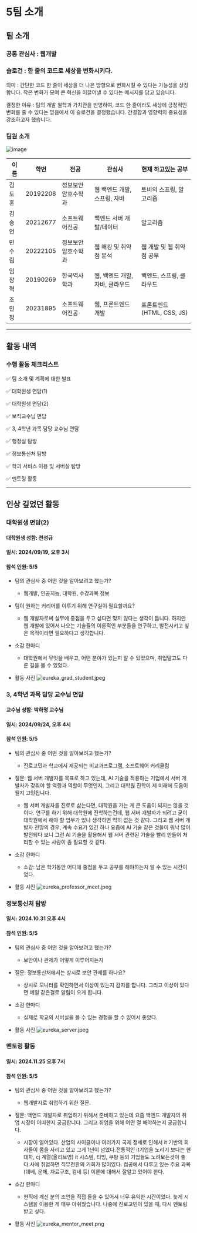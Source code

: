 # 5팀 소개
## 팀 소개
### 공통 관심사 : 웹개발
### 슬로건 : 한 줄의 코드로 세상을 변화시키다.
의미 : 간단한 코드 한 줄이 세상을 더 나은 방향으로 변화시킬 수 있다는 가능성을 상징합니다. 작은 변화가 모여 큰 혁신을 이끌어낼 수 있다는 메시지를 담고 있습니다.

결정한 이유 : 팀의 개발 철학과 가치관을 반영하여, 코드 한 줄이라도 세상에 긍정적인 변화를 줄 수 있다는 믿음에서 이 슬로건을 결정했습니다. 간결함과 영향력의 중요성을 강조하고자 했습니다.

### 팀원 소개
![image](https://github.com/user-attachments/assets/753b99ac-3332-465a-8e9e-a68345f7a076)

| **이름**  | **학번** | **전공** | **관심사** | **현재 하고있는 공부** |
| --- | --- | --- | --- | --- |
| 김도훈 | 20192208 | 정보보안암호수학과 | 웹 백엔드 개발, 스프링, 자바 | 토비의 스프링, 알고리즘 |
| 김승언 | 20212677 | 소프트웨어전공 | 백엔드 서버 개발/데이터 | 알고리즘 |
| 민수림 | 20222105 | 정보보안암호수학과 | 웹 해킹 및 취약점 분석 | 웹 개발 및 웹 취약점 공부 |
| 임장혁 | 20190269 | 한국역사학과 | 웹, 백엔드 개발, 자바, 클라우드 | 백엔드, 스프링, 클라우드 |
| 조민정 | 20231895 | 소프트웨어전공 | 웹, 프론트엔드 개발 | 프론트엔드(HTML, CSS, JS) |

--- ---
## 활동 내역
### 수행 활동 체크리스트
✅ 팀 소개 및 계획에 대한 발표

✅ 대학원생 면담(1)

✅ 대학원생 면담(2)

✅ 보직교수님 면담

✅ 3, 4학년 과목 담당 교수님 면담

✅ 행정실 탐방

✅ 정보통신처 탐방

✅ 학과 서비스 이용 및 서버실 탐방

✅ 멘토링 활동

--- ---

## 인상 깊었던 활동
### 대학원생 면담(2)
#### 대학원생 성함: 천성규
#### 일시: 2024/09/19, 오후 3시
#### 참석 인원: 5/5

- 팀의 관심사 중 어떤 것을 알아보려고 했는가?
  - 웹개발, 인공지능, 대학원, 수강과목 정보

- 팀이 원하는 커리어를 이루기 위해 연구실이 필요할까요?
  - 웹 개발자로써 실무에 중점을 두고 싶다면 맞지 않다는 생각이 듭니다. 하지만 웹 개발에 있어서 나오는 기술들의 이론적인 부분들을 연구하고, 발전시키고 싶은 목적이라면 필요하다고 생각합니다.

- 소감 한마디
  - 대학원에서 무엇을 배우고, 어떤 분야가 있는지 알 수 있었으며, 취업말고도 다른 길을 볼 수 있었다.

- 활동 사진
![eureka_grad_student.jpeg](image/eureka_grad_student.jpeg)

### 3, 4학년 과목 담당 교수님 면담
#### 교수님 성함: 박하명 교수님
#### 일시: 2024/09/24, 오후 4시
#### 참석 인원: 5/5

- 팀의 관심사 중 어떤 것을 알아보려고 했는가?
  - 진로고민과 학교에서 제공되는 비교과프로그램, 소프트웨어 커리큘럼

- 질문: 웹 서버 개발자를 목표로 하고 있는데, AI 기술을 적용하는 기업에서 서버 개발자가 갖춰야 할 역량과 역할이 무엇인지, 그리고 대학웑 진학이 제 미래에 도움이 될지 고민됩니다.
  - 웹 서버 개발자를 진로로 삼는다면, 대학원을 가는 게 큰 도움이 되지는 않을 것이다. 연구를 하기 위해 대학원에 진학하는건데, 웹 서버 개발자가 되려고 굳이 대학원에서 해야 할 업무가 있나 생각하면 딱히 없는 것 같다. 그리고 웹 서버 개발자 전망의 경우, 계속 수요가 있긴 하나 요즘에 AI 기술 같은 것들이 워낙 많이 발전되다 보니 그런 AI 기술을 활용해서 웹 서버 관련된 기술을 빨리 만들어 처리할 수 있는 사람이 좀 필요할 것 같다.

- 소감 한마디
  - 소감: 남은 학기동안 어디에 중점을 두고 공부를 해야하는지 알 수 있는 시간이었다.

- 활동 사진
![eureka_professor_meet.jpeg](image/eureka_professor_meet.jpeg)

### 정보통신처 탐방
#### 일시: 2024.10.31 오후 4시
#### 참석 인원: 5/5
- 팀의 관심사 중 어떤 것을 알아보려고 했는가?
  - 보안이나 관제가 어떻게 이루어지는지

- 질문: 정보통신처에서는 상시로 보안 관제를 하나요?
  - 상시로 모니터를 확인하면서 이상이 있는지 감지를 합니다. 그리고 이상이 있다면 메일 같은걸로 알림이 오게 됩니다.

- 소감 한마디
  - 실제로 학교의 서버실을 볼 수 있는 경험을 할 수 있어서 좋았다.

- 활동 사진
![eureka_server.jpeg](image/eureka_server.jpeg)

### 멘토링 활동
#### 일시: 2024.11.25 오후 7시
#### 참석 인원: 5/5
- 팀의 관심사 중 어떤 것을 알아보려고 했는가?
  - 웹개발자로 취업하기 위한 질문.

- 질문: 백앤드 개발자로 취업하기 위해서 준비하고 있는데 요즘 백엔드 개발자의 취업 시장이 어떠한지 궁금합니다. 그리고 취업을 위해 어떤 걸 해야하는지 궁금합니다.
  - 시장이 얼어있다. 산업의 사이클이나 여러가지 국제 정세로 인해서 it 기반의 회사들이 몸을 사리고 있고 그게 1년이 넘었다.전통적인 it기업을 노리기 보다는 현대차, cj 계열(올리브영) it 시스템, 티빙, 쿠팡 등의 기업들도 노려보는것이 좋다.사에 취업하면 직무전환의 기회가 많이있다. 컴공에서 다루고 있는 주요 과목(데베, 운체, 자료구조, 컴네 등) 이론에 대해서 잘알고 있어야 한다.

- 소감 한마디
    - 현직에 계신 분의 조언을 직접 들을 수 있어서 너무 유익한 시간이었다. 늦게 시스템을 이용한 게 매우 아쉬웠습니다. 나중에 진로고민이 있을 때, 다시 멘토링 받고 싶다.

- 활동 사진
![eureka_mentor_meet.png](image/eureka_mentor_meet.png)